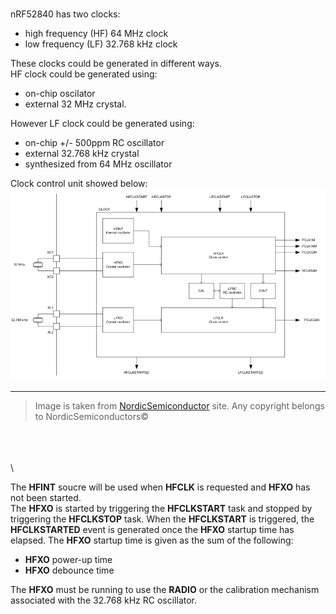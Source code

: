 ###
nRF52840 has two clocks:
* high frequency (HF) 64 MHz clock
* low frequency (LF) 32.768 kHz clock

These clocks could be generated in different ways. \
HF clock could be generated using:
* on-chip oscilator
* external 32 MHz crystal.

However LF clock could be generated using:
* on-chip +/- 500ppm RC oscillator
* external 32.768 kHz crystal
* synthesized from 64 MHz oscillator

Clock control unit showed below:
![clock\_control](images/clock_control.png)

---

> Image is taken from [NordicSemiconductor](https://infocenter.nordicsemi.com) site.
> Any copyright belongs to NordicSemiconductors©

\
\
\
\

The **HFINT** soucre will be used when **HFCLK** is requested and **HFXO** has
not been started. \
The **HFXO** is started by triggering the **HFCLKSTART** task and stopped by
triggering the **HFCLKSTOP** task. When the **HFCLKSTART** is triggered, the
**HFCLKSTARTED** event is generated once the **HFXO** startup time has elapsed.
The **HFXO** startup time is given as the sum of the following:
* **HFXO** power-up time
* **HFXO** debounce time

The **HFXO** must be running to use the **RADIO** or the calibration mechanism
associated with the 32.768 kHz RC oscillator.
